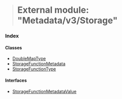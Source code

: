 > # External module: "Metadata/v3/Storage"

### Index

#### Classes

* [DoubleMapType](../classes/_metadata_v3_storage_.doublemaptype.md)
* [StorageFunctionMetadata](../classes/_metadata_v3_storage_.storagefunctionmetadata.md)
* [StorageFunctionType](../classes/_metadata_v3_storage_.storagefunctiontype.md)

#### Interfaces

* [StorageFunctionMetadataValue](../interfaces/_metadata_v3_storage_.storagefunctionmetadatavalue.md)